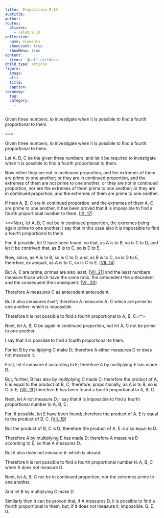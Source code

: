 ```yaml
---
title:  Proposition 9.19
subtitle: 
author:
routes:
  aliases:
    - /elem.9.19
collection:
  name: elements
  showCount: true
  showMenu: true
content:
  items: '@self.children'
child_type: article
figure:
  image:
  alt:
  title:
  caption:
taxonomy:
  tag:
  category:
    - 
---
```


<p>
       <hi rend="ital">Given three numbers, to investigate when it is possible to find a fourth proportional to them.</hi>
      </p>

===

<p>
       <span class="ital">Given three numbers, to investigate when it is possible to find a fourth proportional to them.</span>
      </p>

<p>Let <span class="ital">A</span>, <span class="ital">B</span>, <span class="ital">C</span> be the given three numbers, and let it be required to investigate when it is possible to find a fourth proportional to them. 
      </p>

<p>Now either they are not in continued proportion, and the extremes of them are prime to one another; or they are in continued proportion, and the extremes of them are not prime to one another; or they are not in continued proportion, nor are the extremes of them prime to one another; or they are in continued proportion, and the extremes of them are prime to one another. </p>

<p>If then <span class="ital">A</span>, <span class="ital">B</span>, <span class="ital">C</span> are in continued proportion, and the extremes of them <span class="ital">A</span>, <span class="ital">C</span> are prime to one another, it has been proved that it is impossible to find a fourth proportional number to them. [<a href="/elem.9.17">IX. 17</a>] </p>

<p>&lt;*&gt;Next, let <span class="ital">A</span>, <span class="ital">B</span>, <span class="ital">C</span> not be in continued proportion, the extremes being again prime to one another; I say that in this case also it is impossible to find a fourth proportional to them. </p>

<p>For, if possible, let <span class="ital">D</span> have been found, so that, <span class="center">as <span class="ital">A</span> is to <span class="ital">B</span>, so is <span class="ital">C</span> to <span class="ital">D</span>,</span> and let it be contrived that, as <span class="ital">B</span> is to <span class="ital">C</span>, so is <span class="ital">D</span> to <span class="ital">E</span>. </p>

<p>Now, since, as <span class="ital">A</span> is to <span class="ital">B</span>, so is <span class="ital">C</span> to <span class="ital">D</span>, and, as <span class="ital">B</span> is to <span class="ital">C</span>, so is <span class="ital">D</span> to <span class="ital">E</span>, therefore, <foreign lang="la">ex aequali</foreign>, as <span class="ital">A</span> is to <span class="ital">C</span>, so is <span class="ital">C</span> to <span class="ital">E</span>. [<a href="/elem.7.14">VII. 14</a>] </p>

<p>But <span class="ital">A</span>, <span class="ital">C</span> are prime, primes are also least, [<a href="/elem.7.21">VII. 21</a>] and the least numbers measure those which have the same ratio, the antecedent the antecedent and the consequent the consequent. [<a href="/elem.7.20">VII. 20</a>] </p>

<p>Therefore <span class="ital">A</span> measures <span class="ital">C</span> as antecedent antecedent. <pb n="410"/></p>

<p>But it also measures itself; therefore <span class="ital">A</span> measures <span class="ital">A</span>, <span class="ital">C</span> which are prime to one another: which is impossible. </p>

<p>Therefore it is not possible to find a fourth proportional to <span class="ital">A</span>, <span class="ital">B</span>, <span class="ital">C</span>.&lt;*&gt; </p>

<p>Next, let <span class="ital">A</span>, <span class="ital">B</span>, <span class="ital">C</span> be again in continued proportion, but let <span class="ital">A</span>, <span class="ital">C</span> not be prime to one another. </p>

<p>I say that it is possible to find a fourth proportional to them. </p>

<p>For let <span class="ital">B</span> by multiplying <span class="ital">C</span> make <span class="ital">D</span>; therefore <span class="ital">A</span> either measures <span class="ital">D</span> or does not measure it. </p>

<p>First, let it measure it according to <span class="ital">E</span>; therefore <span class="ital">A</span> by multiplying <span class="ital">E</span> has made <span class="ital">D</span>. </p>

<p>But, further, <span class="ital">B</span> has also by multiplying <span class="ital">C</span> made <span class="ital">D</span>; therefore the product of <span class="ital">A</span>, <span class="ital">E</span> is equal to the product of <span class="ital">B</span>, <span class="ital">C</span>; therefore, proportionally, as <span class="ital">A</span> is to <span class="ital">B</span>, so is <span class="ital">C</span> to <span class="ital">E</span>; [<a href="/elem.7.19">VII. 19</a>] therefore <span class="ital">E</span> has been found a fourth proportional to <span class="ital">A</span>, <span class="ital">B</span>, <span class="ital">C</span>. </p>

<p>Next, let <span class="ital">A</span> not measure <span class="ital">D</span>; I say that it is impossible to find a fourth proportional number to <span class="ital">A</span>, <span class="ital">B</span>, <span class="ital">C</span>. </p>

<p>For, if possible, let <span class="ital">E</span> have been found; therefore the product of <span class="ital">A</span>, <span class="ital">E</span> is equal to the product of <span class="ital">B</span>, <span class="ital">C</span>. [<a href="/elem.7.19">VII. 19</a>] </p>

<p>But the product of <span class="ital">B</span>, <span class="ital">C</span> is <span class="ital">D</span>; therefore the product of <span class="ital">A</span>, <span class="ital">E</span> is also equal to <span class="ital">D</span>. </p>

<p>Therefore <span class="ital">A</span> by multiplying <span class="ital">E</span> has made <span class="ital">D</span>; therefore <span class="ital">A</span> measures <span class="ital">D</span> according to <span class="ital">E</span>, so that <span class="ital">A</span> measures <span class="ital">D</span>. </p>

<p>But it also does not measure it: which is absurd. </p>

<p>Therefore it is not possible to find a fourth proportional number to <span class="ital">A</span>, <span class="ital">B</span>, <span class="ital">C</span> when <span class="ital">A</span> does not measure <span class="ital">D</span>. </p>

<p>Next, let <span class="ital">A</span>, <span class="ital">B</span>, <span class="ital">C</span> not be in continued proportion, nor the extremes prime to one another. </p>

<p>And let <span class="ital">B</span> by multiplying <span class="ital">C</span> make <span class="ital">D</span>. </p>

<p>Similarly then it can be proved that, if <span class="ital">A</span> measures <span class="ital">D</span>, it is possible to find a fourth proportional to them, but, if it does not measure it, impossible. Q. E. D.</p>
